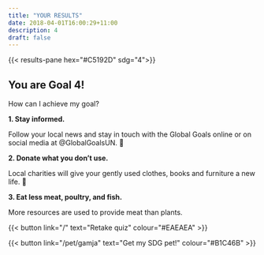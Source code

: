```yaml
---
title: "YOUR RESULTS"
date: 2018-04-01T16:00:29+11:00
description: 4
draft: false
---
```


{{< results-pane hex="#C5192D" sdg="4">}}

You are Goal 4!
---

How can I achieve my goal?

**1. Stay informed.** 

Follow your local news and stay in touch with the Global Goals online or on social media at @GlobalGoalsUN. 

**2. Donate what you don’t use.** 

Local charities will give your gently used clothes, books and furniture a new life. 

**3. Eat less meat, poultry, and fish.** 

More resources are used to provide meat than plants.

{{< button link="/" text="Retake quiz" colour="#EAEAEA" >}}

{{< button link="/pet/gamja" text="Get my SDG pet!" colour="#B1C46B" >}}
